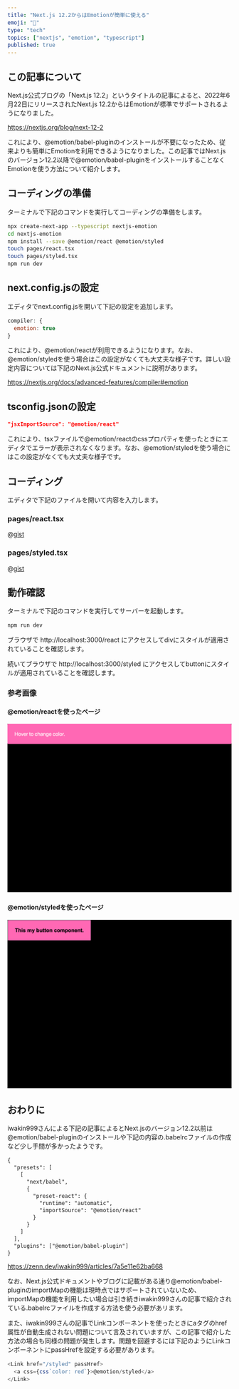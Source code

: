 ```yaml
---
title: "Next.js 12.2からはEmotionが簡単に使える"
emoji: "💎"
type: "tech"
topics: ["nextjs", "emotion", "typescript"]
published: true
---
```


## この記事について

Next.js公式ブログの「Next.js 12.2」というタイトルの記事によると、2022年6月22日にリリースされたNext.js 12.2からはEmotionが標準でサポートされるようになりました。

https://nextjs.org/blog/next-12-2

これにより、@emotion/babel-pluginのインストールが不要になったため、従来よりも簡単にEmotionを利用できるようになりました。この記事ではNext.jsのバージョン12.2以降で@emotion/babel-pluginをインストールすることなくEmotionを使う方法について紹介します。



## コーディングの準備

ターミナルで下記のコマンドを実行してコーディングの準備をします。

```sh
npx create-next-app --typescript nextjs-emotion
cd nextjs-emotion
npm install --save @emotion/react @emotion/styled
touch pages/react.tsx
touch pages/styled.tsx
npm run dev
```



## next.config.jsの設定

エディタでnext.config.jsを開いて下記の設定を追加します。

```js:next.config.js
compiler: {
  emotion: true
}
```

これにより、@emotion/reactが利用できるようになります。なお、@emotion/styledを使う場合はこの設定がなくても大丈夫な様子です。詳しい設定内容については下記のNext.js公式ドキュメントに説明があります。

https://nextjs.org/docs/advanced-features/compiler#emotion



## tsconfig.jsonの設定

```js:tsconfig.json
"jsxImportSource": "@emotion/react"
```

これにより、tsxファイルで@emotion/reactのcssプロパティを使ったときにエディタでエラーが表示されなくなります。なお、@emotion/styledを使う場合にはこの設定がなくても大丈夫な様子です。



## コーディング

エディタで下記のファイルを開いて内容を入力します。

### pages/react.tsx

@[gist](https://gist.github.com/tatsuyasusukida/3e867f8df4a69f867633c5ebf21e350f?file=react.tsx)

### pages/styled.tsx

@[gist](https://gist.github.com/tatsuyasusukida/3e867f8df4a69f867633c5ebf21e350f?file=styled.tsx)



## 動作確認

ターミナルで下記のコマンドを実行してサーバーを起動します。

```sh
npm run dev
```

ブラウザで http://localhost:3000/react にアクセスしてdivにスタイルが適用されていることを確認します。

続いてブラウザで http://localhost:3000/styled にアクセスしてbuttonにスタイルが適用されていることを確認します。

### 参考画像

#### @emotion/reactを使ったページ

![](/images/articles/easy-to-use-emotion-from-next.js-12.2/react.png)

#### @emotion/styledを使ったページ

![](/images/articles/easy-to-use-emotion-from-next.js-12.2/styled.png)



## おわりに

iwakin999さんによる下記の記事によるとNext.jsのバージョン12.2以前は@emotion/babel-pluginのインストールや下記の内容の.babelrcファイルの作成など少し手間が多かったようです。

```json:.babelrc
{
  "presets": [
    [
      "next/babel",
      {
        "preset-react": {
          "runtime": "automatic",
          "importSource": "@emotion/react"
        }
      }
    ]
  ],
  "plugins": ["@emotion/babel-plugin"]
}
```

https://zenn.dev/iwakin999/articles/7a5e11e62ba668

なお、Next.js公式ドキュメントやブログに記載がある通り@emotion/babel-pluginのimportMapの機能は現時点ではサポートされていないため、importMapの機能を利用したい場合は引き続きiwakin999さんの記事で紹介されている.babelrcファイルを作成する方法を使う必要があリます。

また、iwakin999さんの記事でLinkコンポーネントを使ったときにaタグのhref属性が自動生成されない問題について言及されていますが、この記事で紹介した方法の場合も同様の問題が発生します。問題を回避するには下記のようにLinkコンポーネントにpassHrefを設定する必要があります。

```js
<Link href="/styled" passHref>
  <a css={css`color: red`}>@emotion/styled</a>
</Link>
```
